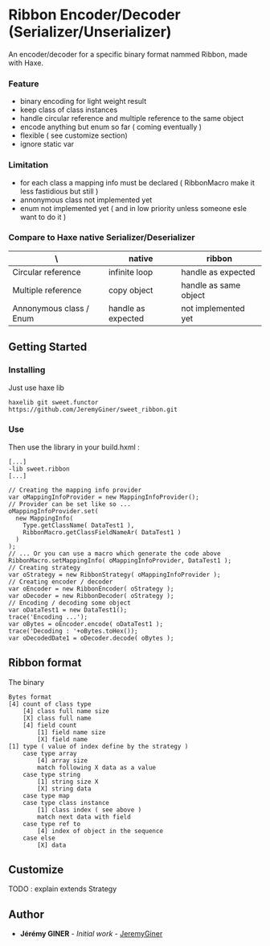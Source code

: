 # Ribbon Encoder/Decoder (Serializer/Unserializer)

An encoder/decoder for a specific binary format nammed Ribbon, made with Haxe.

### Feature
- binary encoding for light weight result
- keep class of class instances
- handle circular reference and multiple reference to the same object
- encode anything but enum so far ( coming eventually )
- flexible ( see customize section)
- ignore static var

### Limitation
- for each class a mapping info must be declared ( RibbonMacro make it less fastidious but still )
- annonymous class not implemented yet
- enum not implemented yet ( and in low priority unless someone esle want to do it )

### Compare to Haxe native Serializer/Deserializer

\  | native | ribbon
--- | --- | ---
Circular reference | infinite loop | handle as expected
Multiple reference | copy object | handle as same object
Annonymous class / Enum | handle as expected | not implemented yet

## Getting Started

### Installing

Just use haxe lib

```
haxelib git sweet.functor https://github.com/JeremyGiner/sweet_ribbon.git
```

### Use

Then use the library in your build.hxml :
```
[...]
-lib sweet.ribbon
[...]
```

```
// Creating the mapping info provider
var oMappingInfoProvider = new MappingInfoProvider();
// Provider can be set like so ...
oMappingInfoProvider.set( 
  new MappingInfo( 
    Type.getClassName( DataTest1 ), 
    RibbonMacro.getClassFieldNameAr( DataTest1 )
  )
);
// ... Or you can use a macro which generate the code above
RibbonMacro.setMappingInfo( oMappingInfoProvider, DataTest1 );
// Creating strategy
var oStrategy = new RibbonStrategy( oMappingInfoProvider );
// Creating encoder / decoder
var oEncoder = new RibbonEncoder( oStrategy );
var oDecoder = new RibbonDecoder( oStrategy );
// Encoding / decoding some object
var oDataTest1 = new DataTest1();
trace('Encoding ...');
var oBytes = oEncoder.encode( oDataTest1 );
trace('Decoding : '+oBytes.toHex());
var oDecodedDate1 = oDecoder.decode( oBytes );
```

## Ribbon format

The binary 
```
Bytes format
[4] count of class type
	[4] class full name size
	[X] class full name
	[4] field count
		[1] field name size
		[X] field name 
[1] type ( value of index define by the strategy )
	case type array
		[4] array size
		match following X data as a value
	case type string
		[1] string size X
		[X] string data
	case type map
	case type class instance 
		[1] class index ( see above )
		match next data with field
	case type ref to
		[4] index of object in the sequence
	case else
		[X] data
```

## Customize

TODO : explain
extends Strategy

## Author

* **Jérémy GINER** - *Initial work* - [JeremyGiner](https://github.com/JeremyGiner)
